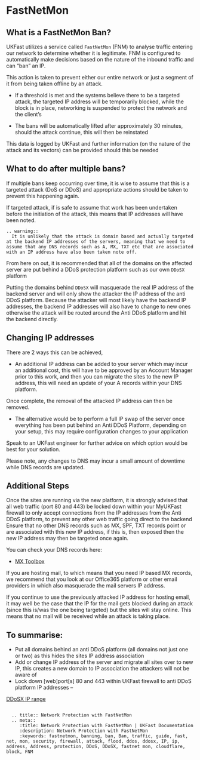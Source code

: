 # FastNetMon

##  What is a FastNetMon Ban? 
UKFast utilizes a service called `FastNetMon` (FNM) to analyse traffic entering our network to determine whether it is legitimate. FNM is configured to automatically make decisions based on the nature of the inbound traffic and can “ban” an IP.  

This action is taken to prevent either our entire network or just a segment of it from being taken offline by an attack. 

- If a threshold is met and the systems believe there to be a targeted attack, the targeted IP address will be temporarily blocked, while the block is in place, networking is suspended to protect the network and the client’s 

- The bans will be automatically lifted after approximately 30 minutes, should the attack continue, this will then be reinstated 

This data is logged by UKFast and further information (on the nature of the attack and its vectors) can be provided should this be needed  

## What to do after multiple bans?
If multiple bans keep occurring over time, it is wise to assume that this is a targeted attack (DoS or DDoS) and appropriate actions should be taken to prevent this happening again. 

If targeted attack, if is safe to assume that work has been undertaken before the initiation of the attack, this means that IP addresses will have been noted. 

```eval_rst
.. warning::
  It is unlikely that the attack is domain based and actually targeted at the backend IP addresses of the servers, meaning that we need to assume that any DNS records such as A, MX, TXT etc that are associated with an IP address have also been taken note off. 

```
From here on out, it is recommended that all of the domains on the affected server are put behind a DDoS protection platform such as our own `DDoSX` platform

Putting the domains behind `DDoSX` will masquerade the real IP address of the backend server and will only show the attacker the IP address of the anti DDoS platform.
Because the attacker will most likely have the backend IP addresses, the backend IP addresses will also have to change to new ones otherwise the attack will be routed around the Anti DDoS platform and hit the backend directly. 

## Changing IP addresses
There are 2 ways this can be achieved, 

 - An additional IP address can be added to your server which may incur an additional cost, this will have to be approved by an Account Manager prior to this work, and then you can migrate the sites to the new IP address, this will need an update of your A records within your DNS platform. 

Once complete, the removal of the attacked IP address can then be removed. 

 - The alternative would be to perform a full IP swap of the server once everything has been put behind an Anti DDoS Platform, depending on your setup, this may require configuration changes to your application

Speak to an UKFast engineer for further advice on which option would be best for your solution. 

Please note, any changes to DNS may incur a small amount of downtime while DNS records are updated. 

## Additional Steps
Once the sites are running via the new platform, it is strongly advised that all web traffic (port 80 and 443) be locked down within your MyUKFast firewall to only accept connections from the IP addresses from the Anti DDoS platform, to prevent any other web traffic going direct to the backend
Ensure that no other DNS records such as MX, SPF, TXT records point or are associated with this new IP address, if this is, then exposed then the new IP address may then be targeted once again. 

You can check your DNS records here: 
* [MX Toolbox](https://mxtoolbox.com/DNSLookup.aspx)

If you are hosting mail, to which means that you need IP based MX records, we recommend that you look at our Office365 platform or other email providers in which also masquerade the mail servers IP address. 

If you continue to use the previously attacked IP address for hosting email, it may well be the case that the IP for the mail gets blocked during an attack (since this is/was the one being targeted) but the sites will stay online. This means that no mail will be received while an attack is taking place. 

## To summarise: 
 - Put all domains behind an anti DDoS platform (all domains not just one or two) as this hides the sites IP address association  
 - Add or change IP address of the server and migrate all sites over to new IP, this creates a new domain to IP association the attackers will not be aware of
 - Lock down [web]port[s] 80 and 443 within UKFast firewall to anti DDoS platform IP addresses – 

[DDoSX IP range](https://docs.ukfast.co.uk/security/ddos/ips.html)


``` warning:: Never expose the new IP address: treat this like a password that you wouldn't expose.
```

```eval_rst
  .. title:: Network Protection with FastNetMon
  .. meta::
     :title: Network Protection with FastNetMon | UKFast Documentation
     :description: Network Protection with FastNetMon
     :keywords: fastnetmon, banning, ban, Ban, traffic, guide, fast, net, mon, security, firewall, attack, flood, ddos, ddosx, IP, ip, address, Address, protection, DDoS, DDoSX, fastnet mon, cloudflare, block, FNM
```
